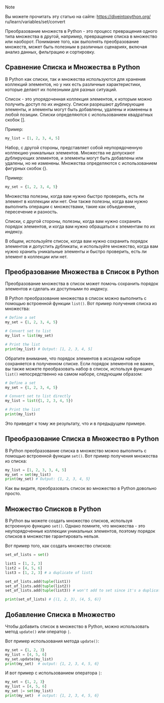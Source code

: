 > [!NOTE]
> Вы можете прочитать эту статью на  сайте: https://diveintopython.org/ ru/learn/variables/set/convert

Преобразование множеств в Python - это процесс превращения одного типа множества в другой, например, превращение списка в множество или наоборот. Понимание того, как выполнять преобразование множеств, может быть полезным в различных сценариях, включая анализ данных, фильтрацию и сортировку.

## Сравнение Списка и Множества в Python

В Python как списки, так и множества используются для хранения коллекций элементов, но у них есть различные характеристики, которые делают их полезными для разных ситуаций.

Список - это упорядоченная коллекция элементов, к которым можно получить доступ по их индексу. Списки разрешают дублирующие элементы, и элементы могут быть добавлены, удалены и изменены в любой позиции. Списки определяются с использованием квадратных скобок [].

Пример:

```python
my_list = [1, 2, 3, 4, 5]
```

Набор, с другой стороны, представляет собой неупорядоченную коллекцию уникальных элементов. Множества не допускают дублирующих элементов, и элементы могут быть добавлены или удалены, но не изменены. Множества определяются с использованием фигурных скобок {}.

Пример:

```python
my_set = {1, 2, 3, 4, 5}
```

Множества полезны, когда вам нужно быстро проверить, есть ли элемент в коллекции или нет. Они также полезны, когда вам нужно выполнить операции с множествами, такие как объединение, пересечение и разность.

Списки, с другой стороны, полезны, когда вам нужно сохранить порядок элементов, и когда вам нужно обращаться к элементам по их индексу.

В общем, используйте список, когда вам нужно сохранить порядок элементов и допустить дубликаты, и используйте множество, когда вам нужно хранить уникальные элементы и быстро проверить, есть ли элемент в коллекции или нет.

## Преобразование Множества в Список в Python

Преобразование множества в список может помочь сохранить порядок элементов и сделать их доступными по индексу.

В Python преобразование множества в список можно выполнить с помощью встроенной функции `list()`. Вот пример получения списка из множества:

```python
# Define a set
my_set = {1, 2, 3, 4, 5}

# Convert set to list
my_list = list(my_set)

# Print the list
print(my_list) # Output: [1, 2, 3, 4, 5]
```

Обратите внимание, что порядок элементов в исходном наборе сохраняется в полученном списке. Если порядок элементов не важен, вы также можете преобразовать набор в список, используя функцию `list()` непосредственно на самом наборе, следующим образом:

```python
# Define a set
my_set = {1, 2, 3, 4, 5}

# Convert set to list directly
my_list = list({1, 2, 3, 4, 5})

# Print the list
print(my_list)
```

Это приведет к тому же результату, что и в предыдущем примере.

## Преобразование Списка в Множество в Python

В Python преобразование списка в множество можно выполнить с помощью встроенной функции `set()`. Вот пример получения множества из списка:

```python
my_list = [1, 2, 3, 3, 4, 5]
my_set = set(my_list)
print(my_set) # Output: {1, 2, 3, 4, 5}
```

Как вы видите, преобразовать список во множество в Python довольно просто.

## Множество Списков в Python

В Python вы можете создать множество списков, используя встроенную функцию `set()`. Однако помните, что множества - это неупорядоченные коллекции уникальных элементов, поэтому порядок списков в множестве гарантировать нельзя.

Вот пример того, как создать множество списков:

```python
set_of_lists = set()

list1 = [1, 2, 3]
list2 = [4, 5, 6]
list3 = [1, 2, 3] # a duplicate of list1

set_of_lists.add(tuple(list1))
set_of_lists.add(tuple(list2))
set_of_lists.add(tuple(list3)) # won't add to set since it's a duplicate of list1

print(set_of_lists) # {(1, 2, 3), (4, 5, 6)}
```

## Добавление Списка в Множество

Чтобы добавить список в множество в Python, можно использовать метод `update()` или оператор `|`.

Вот пример использования метода `update()`:

```python
my_set = {1, 2, 3}
my_list = [4, 5, 6]
my_set.update(my_list)
print(my_set)  # output: {1, 2, 3, 4, 5, 6}
```

И вот пример с использованием оператора `|`:

```python
my_set = {1, 2, 3}
my_list = [4, 5, 6]
my_set |= set(my_list)
print(my_set)  # output: {1, 2, 3, 4, 5, 6}
```


